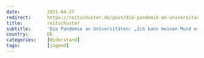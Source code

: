 ```yaml
---
date:          2021-04-27
redirect:      https://reitschuster.de/post/die-pandemie-an-universitaetenich-kann-meinen-mund-nicht-mehr-halten-ohne-daran-zu-erkranken/
title:         reitschuster
subtitle:      'Die Pandemie an Universitäten: „Ich kann meinen Mund nicht mehr halten, ohne daran zu erkranken“'
country:       DE
categories:    [Widerstand]
tags:          [jugend]
---
```

